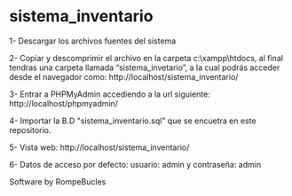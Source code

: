 # sistema_inventario
1- Descargar los archivos fuentes del sistema

2- Copiar y descomprimir el archivo en la carpeta c:\xampp\htdocs, al final tendras una carpeta llamada “sistema_invetario”, a la cual podrás acceder desde el navegador como: http://localhost/sistema_inventario/

3- Entrar a PHPMyAdmin accediendo a la url siguiente: http://localhost/phpmyadmin/

4- Importar la B.D "sistema_inventario.sql" que se encuetra en este repositorio.

5- Vista web: http://localhost/sistema_inventario/

6- Datos de acceso por defecto: usuario: admin y contraseña: admin

Software by RompeBucles

